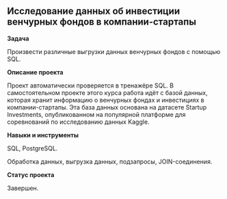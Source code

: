 ## Исследование данных об инвестиции венчурных фондов в компании-стартапы

**Задача**   

Произвести различные выгрузки данных венчурных фондов с помощью SQL.

**Описание проекта**

Проект автоматически проверяется в тренажёре SQL. В самостоятельном проекте этого курса работа идёт с базой данных, которая хранит информацию о венчурных фондах и инвестициях в компании-стартапы. Эта база данных основана на датасете Startup Investments, опубликованном на популярной платформе для соревнований по исследованию данных Kaggle.

**Навыки и инструменты**  

SQL, PostgreSQL.

Обработка данных, выгрузка данных, подзапросы, JOIN-соединения.

**Статус проекта**

Завершен.